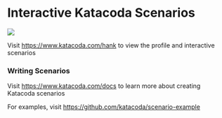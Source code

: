 # Interactive Katacoda Scenarios

[![](http://shields.katacoda.com/katacoda/hank/count.svg)](https://www.katacoda.com/hank "Get your profile on Katacoda.com")

Visit https://www.katacoda.com/hank to view the profile and interactive scenarios

### Writing Scenarios
Visit https://www.katacoda.com/docs to learn more about creating Katacoda scenarios

For examples, visit https://github.com/katacoda/scenario-example
